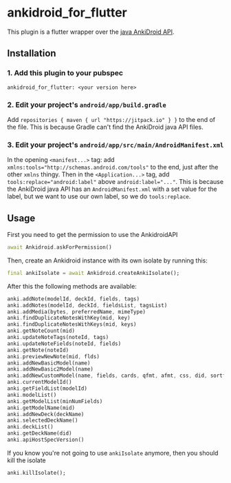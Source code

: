 # ankidroid_for_flutter

This plugin is a flutter wrapper over the [java AnkiDroid API](https://github.com/ankidroid/Anki-Android/wiki/AnkiDroid-API). 

## Installation

### 1. Add this plugin to your pubspec

`ankidroid_for_flutter: <your version here>`

### 2. Edit your project's `android/app/build.gradle`

Add `repositories { maven { url "https://jitpack.io" } }` to the end of the file. This is because Gradle can't find the AnkiDroid java API files.

### 3. Edit your project's `android/app/src/main/AndroidManifest.xml`

In the opening `<manifest...>` tag: add `xmlns:tools="http://schemas.android.com/tools"` to the end, just after the other `xmlns` thingy. Then in the `<Application...>` tag, add `tools:replace="android:label"` above `android:label="..."`. This is because the AnkiDroid java API has an `AndroidManifest.xml` with a set value for the label, but we want to use our own label, so we do `tools:replace`.

## Usage

First you need to get the permission to use the AnkidroidAPI

```dart
await Ankidroid.askForPermission()
```

Then, create an Ankidroid instance with its own isolate by running this:

```dart
final ankiIsolate = await Ankidroid.createAnkiIsolate();
```

After this the following methods are available:

```dart
anki.addNote(modelId, deckId, fields, tags)
anki.addNotes(modelId, deckId, fieldsList, tagsList)
anki.addMedia(bytes, preferredName, mimeType)
anki.findDuplicateNotesWithKey(mid, key)
anki.findDuplicateNotesWithKeys(mid, keys)
anki.getNoteCount(mid)
anki.updateNoteTags(noteId, tags)
anki.updateNoteFields(noteId, fields)
anki.getNote(noteId)
anki.previewNewNote(mid, flds)
anki.addNewBasicModel(name)
anki.addNewBasic2Model(name)
anki.addNewCustomModel(name, fields, cards, qfmt, afmt, css, did, sortf)
anki.currentModelId()
anki.getFieldList(modelId)
anki.modelList()
anki.getModelList(minNumFields)
anki.getModelName(mid)
anki.addNewDeck(deckName)
anki.selectedDeckName()
anki.deckList()
anki.getDeckName(did)
anki.apiHostSpecVersion()
```

If you know you're not going to use `ankiIsolate` anymore, then you should kill the isolate

```dart
anki.killIsolate();
```
